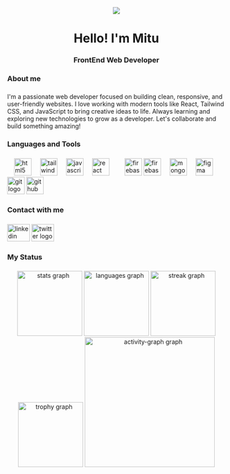 <div align="center">
  <img style={{ objectFit: "cover", width: "100%", height: "200px"}} 
  src="https://i.ibb.co.com/nNj9s0J5/farm-to-table.png"  />
</div>

###

<h1 align="center">Hello! I'm Mitu</h1>

###

<h3 align="center">FrontEnd Web Developer</h3>

###

<h3 align="left">About me</h3>

###

<p align="left">I'm a passionate web developer focused on building clean, responsive, and user-friendly websites. I love working with modern tools like React, Tailwind CSS, and JavaScript to bring creative ideas to life. Always learning and exploring new technologies to grow as a developer. Let's collaborate and build something amazing!</p>

###

<h3 align="left">Languages and Tools</h3>

###

<div align="left">
<img width="12" />
 <img src="https://skillicons.dev/icons?i=html" height="40" alt="html5 logo"  />
 <img width="12" />
 <img src="https://skillicons.dev/icons?i=tailwind" height="40" alt="tailwindcss logo"  />
  <img width="12" />
  <img src="https://cdn.jsdelivr.net/gh/devicons/devicon/icons/javascript/javascript-original.svg" height="40" alt="javascript logo"  />
  <img width="12" />
  <img src="https://cdn.jsdelivr.net/gh/devicons/devicon/icons/react/react-original.svg" height="40" alt="react logo"  />
  <img width="12" /> 
  <img width="12" />
  <img src="https://skillicons.dev/icons?i=firebase" height="40" alt="firebase logo"  />
  <img src="https://skillicons.dev/icons?i=nodejs" height="40" alt="firebase logo"  />
  <img width="12" />
  <img src="https://skillicons.dev/icons?i=mongodb" height="40" alt="mongodb logo"  />
  <img width="12" />
  <img src="https://cdn.jsdelivr.net/gh/devicons/devicon/icons/figma/figma-original.svg" height="40" alt="figma logo"  />
  <img src="https://cdn.jsdelivr.net/gh/devicons/devicon/icons/git/git-original.svg" height="40" alt="git logo"  />
  <img src="https://cdn.jsdelivr.net/gh/devicons/devicon/icons/github/github-original.svg" height="40" alt="github logo"  />
</div>

###

<h3 align="left">Contact with me</h3>

###

<div align="left">
  <img src="https://raw.githubusercontent.com/maurodesouza/profile-readme-generator/master/src/assets/icons/social/linkedin/default.svg" width="52" height="40" alt="linkedin logo"  />
  <a href="https://x.com/mitu057" target="_blank">
    <img src="https://raw.githubusercontent.com/maurodesouza/profile-readme-generator/master/src/assets/icons/social/twitter/default.svg" width="52" height="40" alt="twitter logo"  />
  </a>
  <!-- <img src="https://raw.githubusercontent.com/maurodesouza/profile-readme-generator/master/src/assets/icons/social/whatsapp/default.svg" width="52" height="40" alt="whatsapp logo"  />
  <a href="https://www.facebook.com/farhana.islam.211398" target="_blank">
    <img src="https://raw.githubusercontent.com/maurodesouza/profile-readme-generator/master/src/assets/icons/social/facebook/default.svg" width="52" height="40" alt="facebook logo"  />
  </a> -->
</div>


###

<h3 align="left">My Status</h3>

###

<div align="center">
  <img src="https://github-readme-stats.vercel.app/api?username=mitu058&hide_title=false&hide_rank=false&show_icons=false&include_all_commits=true&count_private=true&disable_animations=false&locale=en&hide_border=true&order=1" height="150" alt="stats graph"  />
  <img src="https://github-readme-stats.vercel.app/api/top-langs?username=mitu058&locale=en&hide_title=false&layout=compact&card_width=320&langs_count=5&theme=dracula&hide_border=false&order=2" height="150" alt="languages graph"  />
  <img src="https://streak-stats.demolab.com?user=mitu058&locale=en&mode=daily&theme=dracula&hide_border=false&border_radius=5&order=3" height="150" alt="streak graph"  />
  <img src="https://github-profile-trophy.vercel.app?username=mitu058&theme=dracula&column=-1&row=1&margin-w=8&margin-h=8&no-bg=false&no-frame=false&order=4" height="150" alt="trophy graph"  />
  <img src="https://github-readme-activity-graph.vercel.app/graph?username=mitu058&radius=16&theme=react&area=true&order=5" height="300" alt="activity-graph graph"  />
</div>

###
